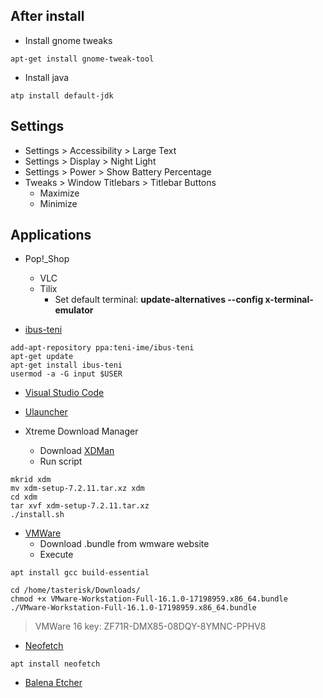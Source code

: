 ## After install
- Install gnome tweaks
```console
apt-get install gnome-tweak-tool
```

- Install java
```console
atp install default-jdk
```

## Settings

- Settings > Accessibility > Large Text
- Settings > Display > Night Light
- Settings > Power > Show Battery Percentage
- Tweaks > Window Titlebars > Titlebar Buttons
  - Maximize
  - Minimize

## Applications
- Pop!_Shop
  - VLC
  - Tilix
    - Set default terminal: **update-alternatives --config x-terminal-emulator**

- [ibus-teni](https://github.com/teni-ime/ibus-teni)
```console
add-apt-repository ppa:teni-ime/ibus-teni
apt-get update
apt-get install ibus-teni
usermod -a -G input $USER
```

- [Visual Studio Code](https://code.visualstudio.com/download)

- [Ulauncher](https://ulauncher.io/)

- Xtreme Download Manager

  - Download [XDMan](http://xdman.sourceforge.net/#downloads)
  - Run script
```console
mkrid xdm
mv xdm-setup-7.2.11.tar.xz xdm
cd xdm
tar xvf xdm-setup-7.2.11.tar.xz
./install.sh
```

- [VMWare](https://www.vmware.com/products/workstation-pro/workstation-pro-evaluation.html)
  - Download .bundle from wmware website
  - Execute
```console
apt install gcc build-essential

cd /home/tasterisk/Downloads/
chmod +x VMware-Workstation-Full-16.1.0-17198959.x86_64.bundle
./VMware-Workstation-Full-16.1.0-17198959.x86_64.bundle
```
> VMWare 16 key: ZF71R-DMX85-08DQY-8YMNC-PPHV8

- [Neofetch](https://github.com/dylanaraps/neofetch)
```console
apt install neofetch
```

- [Balena Etcher](https://www.balena.io/etcher/)
